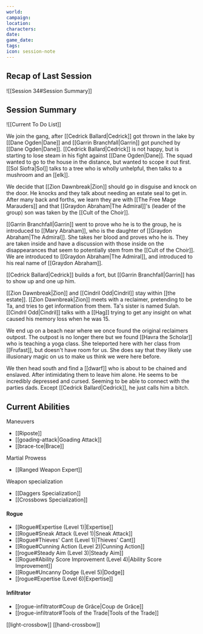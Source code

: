 ```yaml
---
world: 
campaign: 
location: 
characters: 
date: 
game_date: 
tags: 
icon: session-note
---
```


## Recap of Last Session

![[Session 34#Session Summary]]

## Session Summary

![[Current To Do List]]

We join the gang, after [[Cedrick Ballard|Cedrick]] got thrown in the lake by [[Dane Ogden|Dane]] and [[Garrin Branchfall|Garrin]] got punched by [[Dane Ogden|Dane]]. [[Cedrick Ballard|Cedrick]] is not happy, but is starting to lose steam in his fight against [[Dane Ogden|Dane]]. The squad wanted to go to the house in the distance, but wanted to scope it out first. [[Sol Siofra|Sol]] talks to a tree who is wholly unhelpful, then talks to a mushroom and an [[elk]]. 

We decide that [[Zion Dawnbreak|Zion]] should go in disguise and knock on the door. He knocks and they talk about needing an estate seal to get in. After many back and forths, we learn they are with [[The Free Mage Marauders]] and that [[Graydon Abraham|The Admiral]]'s (leader of the group) son was taken by the [[Cult of the Choir]].

[[Garrin Branchfall|Garrin]] went to prove who he is to the group, he is introduced to [[Mary Abraham]], who is the daughter of [[Graydon Abraham|The Admiral]]. She takes her blood and proves who he is. They are taken inside and have a discussion with those inside on the disappearances that seem to potentially stem from the [[Cult of the Choir]]. We are introduced to [[Graydon Abraham|The Admiral]], and introduced to his real name of [[Graydon Abraham]]. 

[[Cedrick Ballard|Cedrick]] builds a fort, but [[Garrin Branchfall|Garrin]] has to show up and one up him. 

[[Zion Dawnbreak|Zion]] and [[Cindril Odd|Cindril]] stay within [[the estate]]. [[Zion Dawnbreak|Zion]] meets with a reclaimer, pretending to be Ta, and tries to get information from them. Ta's sister is named Sulah. [[Cindril Odd|Cindril]] talks with a [[Hag]] trying to get any insight on what caused his memory loss when he was 15. 

We end up on a beach near where we once found the original reclaimers outpost. The outpost is no longer there but we found [[Havra the Scholar]] who is teaching a yoga class. She teleported here with her class from [[Frufast]], but doesn't have room for us. She does say that they likely use illusionary magic on us to make us think we were here before. 

We then head south and find a [[dwarf]] who is about to be chained and enslaved. After intimidating them to leave him alone. He seems to be incredibly depressed and cursed. Seeming to be able to connect with the parties dads. Except [[Cedrick Ballard|Cedrick]], he just calls him a bitch. 

## Current Abilities 

Maneuvers
- [[Riposte]]
- [[goading-attack|Goading Attack]]
- [[brace-tce|Brace]]

Martial Prowess
- [[Ranged Weapon Expert]]

Weapon specialization
- [[Daggers Specialization]]
- [[Crossbows Specialization]]

#### Rogue 
- [[Rogue#Expertise (Level 1)|Expertise]]
- [[Rogue#Sneak Attack (Level 1)|Sneak Attack]]
- [[Rogue#Thieves' Cant (Level 1)|Thieves' Cant]]
- [[Rogue#Cunning Action (Level 2)|Cunning Action]]
- [[rogue#Steady Aim (Level 3)|Steady Aim]]
- [[Rogue#Ability Score Improvement (Level 4)|Ability Score Improvement]]
- [[Rogue#Uncanny Dodge (Level 5)|Dodge]]
- [[rogue#Expertise (Level 6)|Expertise]]

#### Infiltrator 
- [[rogue-infiltrator#Coup de Grâce|Coup de Grâce]]
- [[rogue-infiltrator#Tools of the Trade|Tools of the Trade]]

[[light-crossbow]]
[[hand-crossbow]]

